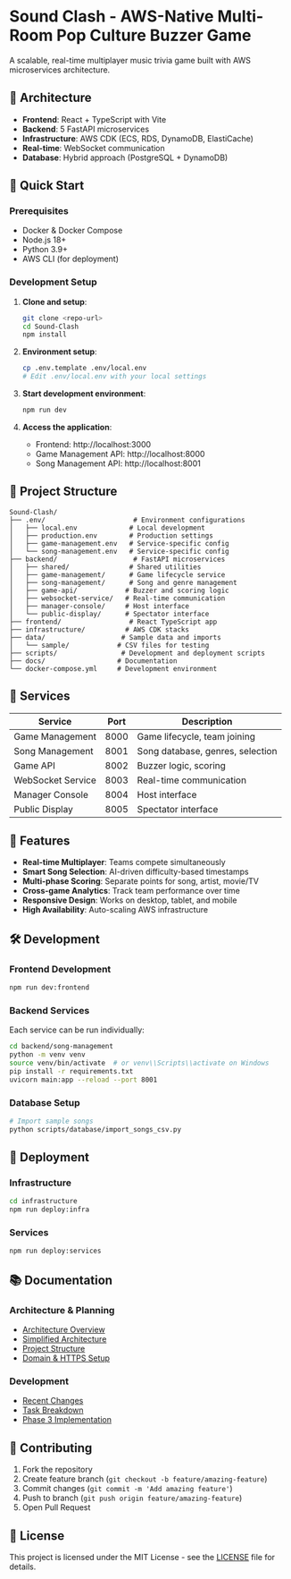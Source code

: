 # Sound Clash - AWS-Native Multi-Room Pop Culture Buzzer Game

A scalable, real-time multiplayer music trivia game built with AWS microservices architecture.

## 🎵 Architecture

- **Frontend**: React + TypeScript with Vite
- **Backend**: 5 FastAPI microservices
- **Infrastructure**: AWS CDK (ECS, RDS, DynamoDB, ElastiCache)
- **Real-time**: WebSocket communication
- **Database**: Hybrid approach (PostgreSQL + DynamoDB)

## 🚀 Quick Start

### Prerequisites
- Docker & Docker Compose
- Node.js 18+
- Python 3.9+
- AWS CLI (for deployment)

### Development Setup

1. **Clone and setup**:
   ```bash
   git clone <repo-url>
   cd Sound-Clash
   npm install
   ```

2. **Environment setup**:
   ```bash
   cp .env.template .env/local.env
   # Edit .env/local.env with your local settings
   ```

3. **Start development environment**:
   ```bash
   npm run dev
   ```

4. **Access the application**:
   - Frontend: http://localhost:3000
   - Game Management API: http://localhost:8000
   - Song Management API: http://localhost:8001

## 📁 Project Structure

```
Sound-Clash/
├── .env/                      # Environment configurations
│   ├── local.env             # Local development
│   ├── production.env        # Production settings
│   ├── game-management.env   # Service-specific config
│   └── song-management.env   # Service-specific config
├── backend/                   # FastAPI microservices
│   ├── shared/               # Shared utilities
│   ├── game-management/      # Game lifecycle service
│   ├── song-management/      # Song and genre management
│   ├── game-api/            # Buzzer and scoring logic
│   ├── websocket-service/   # Real-time communication
│   ├── manager-console/     # Host interface
│   └── public-display/      # Spectator interface
├── frontend/                 # React TypeScript app
├── infrastructure/          # AWS CDK stacks
├── data/                   # Sample data and imports
│   └── sample/            # CSV files for testing
├── scripts/                # Development and deployment scripts
├── docs/                  # Documentation
└── docker-compose.yml     # Development environment
```

## 🔧 Services

| Service | Port | Description |
|---------|------|-------------|
| Game Management | 8000 | Game lifecycle, team joining |
| Song Management | 8001 | Song database, genres, selection |
| Game API | 8002 | Buzzer logic, scoring |
| WebSocket Service | 8003 | Real-time communication |
| Manager Console | 8004 | Host interface |
| Public Display | 8005 | Spectator interface |

## 🎯 Features

- **Real-time Multiplayer**: Teams compete simultaneously
- **Smart Song Selection**: AI-driven difficulty-based timestamps
- **Multi-phase Scoring**: Separate points for song, artist, movie/TV
- **Cross-game Analytics**: Track team performance over time
- **Responsive Design**: Works on desktop, tablet, and mobile
- **High Availability**: Auto-scaling AWS infrastructure

## 🛠️ Development

### Frontend Development
```bash
npm run dev:frontend
```

### Backend Services
Each service can be run individually:
```bash
cd backend/song-management
python -m venv venv
source venv/bin/activate  # or venv\\Scripts\\activate on Windows
pip install -r requirements.txt
uvicorn main:app --reload --port 8001
```

### Database Setup
```bash
# Import sample songs
python scripts/database/import_songs_csv.py
```

## 🚀 Deployment

### Infrastructure
```bash
cd infrastructure
npm run deploy:infra
```

### Services
```bash
npm run deploy:services
```

## 📚 Documentation

### Architecture & Planning
- [Architecture Overview](docs/architecture.md)
- [Simplified Architecture](docs/SIMPLIFIED_ARCHITECTURE.md)
- [Project Structure](docs/SIMPLIFIED_PROJECT_STRUCTURE.md)
- [Domain & HTTPS Setup](docs/DOMAIN_AND_HTTPS_SETUP.md)

### Development
- [Recent Changes](docs/development/CHANGES_SUMMARY.md)
- [Task Breakdown](docs/SIMPLIFIED_TASK_BREAKDOWN.md)
- [Phase 3 Implementation](docs/PHASE_3_IMPLEMENTATION.md)

## 🤝 Contributing

1. Fork the repository
2. Create feature branch (`git checkout -b feature/amazing-feature`)
3. Commit changes (`git commit -m 'Add amazing feature'`)
4. Push to branch (`git push origin feature/amazing-feature`)
5. Open Pull Request

## 📄 License

This project is licensed under the MIT License - see the [LICENSE](LICENSE) file for details.
